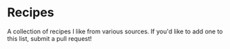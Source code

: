 # Recipes
A collection of recipes I like from various sources. If you'd like to add one to this list, submit a pull request!
